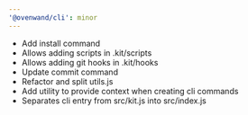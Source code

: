 ```yaml
---
'@ovenwand/cli': minor
---
```


- Add install command
- Allows adding scripts in .kit/scripts
- Allows adding git hooks in .kit/hooks
- Update commit command
- Refactor and split utils.js
- Add utility to provide context when creating cli commands
- Separates cli entry from src/kit.js into src/index.js

